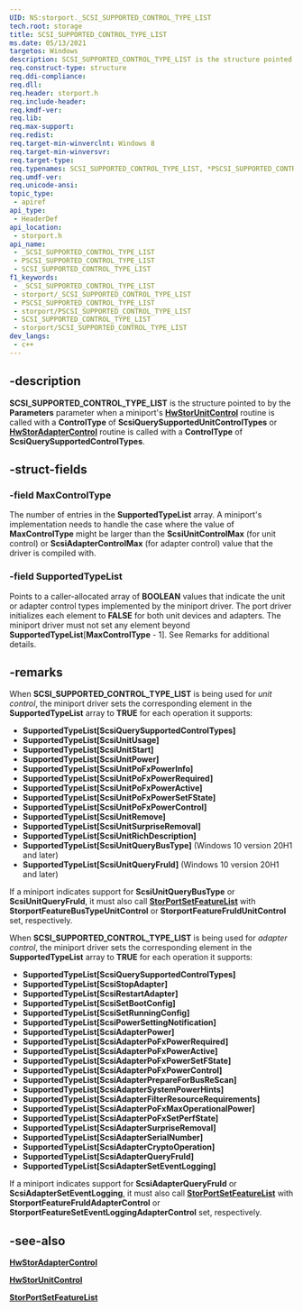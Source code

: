 ```yaml
---
UID: NS:storport._SCSI_SUPPORTED_CONTROL_TYPE_LIST
tech.root: storage
title: SCSI_SUPPORTED_CONTROL_TYPE_LIST
ms.date: 05/13/2021
targetos: Windows
description: SCSI_SUPPORTED_CONTROL_TYPE_LIST is the structure pointed to by the Parameters parameter when a miniport's HwStorUnitControl routine is called with a ControlType of ScsiQuerySupportedUnitControlTypes or HwStorAdapterControl routine is called with a ControlType of ScsiQuerySupportedControlTypes.
req.construct-type: structure
req.ddi-compliance: 
req.dll: 
req.header: storport.h
req.include-header: 
req.kmdf-ver: 
req.lib: 
req.max-support: 
req.redist: 
req.target-min-winverclnt: Windows 8
req.target-min-winversvr: 
req.target-type: 
req.typenames: SCSI_SUPPORTED_CONTROL_TYPE_LIST, *PSCSI_SUPPORTED_CONTROL_TYPE_LIST
req.umdf-ver: 
req.unicode-ansi: 
topic_type:
 - apiref
api_type:
 - HeaderDef
api_location:
 - storport.h
api_name:
 - _SCSI_SUPPORTED_CONTROL_TYPE_LIST
 - PSCSI_SUPPORTED_CONTROL_TYPE_LIST
 - SCSI_SUPPORTED_CONTROL_TYPE_LIST
f1_keywords:
 - _SCSI_SUPPORTED_CONTROL_TYPE_LIST
 - storport/_SCSI_SUPPORTED_CONTROL_TYPE_LIST
 - PSCSI_SUPPORTED_CONTROL_TYPE_LIST
 - storport/PSCSI_SUPPORTED_CONTROL_TYPE_LIST
 - SCSI_SUPPORTED_CONTROL_TYPE_LIST
 - storport/SCSI_SUPPORTED_CONTROL_TYPE_LIST
dev_langs:
 - c++
---
```


## -description

**SCSI_SUPPORTED_CONTROL_TYPE_LIST** is the structure pointed to by the **Parameters** parameter when a miniport's [**HwStorUnitControl**](nc-storport-hw_unit_control.md) routine is called with a **ControlType** of **ScsiQuerySupportedUnitControlTypes** or [**HwStorAdapterControl**](nc-storport-hw_adapter_control.md) routine is called with a **ControlType** of **ScsiQuerySupportedControlTypes**.

## -struct-fields

### -field MaxControlType

The number of entries in the **SupportedTypeList** array. A miniport's implementation needs to handle the case where the value of **MaxControlType** might be larger than the **ScsiUnitControlMax** (for unit control) or **ScsiAdapterControlMax** (for adapter control) value that the driver is compiled with.

### -field SupportedTypeList

Points to a caller-allocated array of **BOOLEAN** values that indicate the unit or adapter control types implemented by the miniport driver. The port driver initializes each element to **FALSE** for both unit devices and adapters. The miniport driver must not set any element beyond **SupportedTypeList**[**MaxControlType** - 1]. See Remarks for additional details.

## -remarks

When **SCSI_SUPPORTED_CONTROL_TYPE_LIST** is being used for *unit control*, the miniport driver sets the corresponding element in the **SupportedTypeList** array to **TRUE** for each operation it supports:

- **SupportedTypeList[ScsiQuerySupportedControlTypes]**
- **SupportedTypeList[ScsiUnitUsage]**
- **SupportedTypeList[ScsiUnitStart]**
- **SupportedTypeList[ScsiUnitPower]**
- **SupportedTypeList[ScsiUnitPoFxPowerInfo]**
- **SupportedTypeList[ScsiUnitPoFxPowerRequired]**
- **SupportedTypeList[ScsiUnitPoFxPowerActive]**
- **SupportedTypeList[ScsiUnitPoFxPowerSetFState]**
- **SupportedTypeList[ScsiUnitPoFxPowerControl]**
- **SupportedTypeList[ScsiUnitRemove]**
- **SupportedTypeList[ScsiUnitSurpriseRemoval]**
- **SupportedTypeList[ScsiUnitRichDescription]**
- **SupportedTypeList[ScsiUnitQueryBusType]** (Windows 10 version 20H1 and later)
- **SupportedTypeList[ScsiUnitQueryFruId]** (Windows 10 version 20H1 and later)

If a miniport indicates support for **ScsiUnitQueryBusType** or **ScsiUnitQueryFruId**, it must also call [**StorPortSetFeatureList**](nf-storport-storportsetfeaturelist.md) with **StorportFeatureBusTypeUnitControl** or **StorportFeatureFruIdUnitControl** set, respectively.

When **SCSI_SUPPORTED_CONTROL_TYPE_LIST** is being used for *adapter control*, the miniport driver sets the corresponding element in the **SupportedTypeList** array to **TRUE** for each operation it supports:

- **SupportedTypeList[ScsiQuerySupportedControlTypes]**
- **SupportedTypeList[ScsiStopAdapter]**
- **SupportedTypeList[ScsiRestartAdapter]**
- **SupportedTypeList[ScsiSetBootConfig]**
- **SupportedTypeList[ScsiSetRunningConfig]**
- **SupportedTypeList[ScsiPowerSettingNotification]**
- **SupportedTypeList[ScsiAdapterPower]**
- **SupportedTypeList[ScsiAdapterPoFxPowerRequired]**
- **SupportedTypeList[ScsiAdapterPoFxPowerActive]**
- **SupportedTypeList[ScsiAdapterPoFxPowerSetFState]**
- **SupportedTypeList[ScsiAdapterPoFxPowerControl]**
- **SupportedTypeList[ScsiAdapterPrepareForBusReScan]**
- **SupportedTypeList[ScsiAdapterSystemPowerHints]**
- **SupportedTypeList[ScsiAdapterFilterResourceRequirements]**
- **SupportedTypeList[ScsiAdapterPoFxMaxOperationalPower]**
- **SupportedTypeList[ScsiAdapterPoFxSetPerfState]**
- **SupportedTypeList[ScsiAdapterSurpriseRemoval]**
- **SupportedTypeList[ScsiAdapterSerialNumber]**
- **SupportedTypeList[ScsiAdapterCryptoOperation]**
- **SupportedTypeList[ScsiAdapterQueryFruId]**
- **SupportedTypeList[ScsiAdapterSetEventLogging]**

If a miniport indicates support for **ScsiAdapterQueryFruId** or **ScsiAdapterSetEventLogging**, it must also call [**StorPortSetFeatureList**](nf-storport-storportsetfeaturelist.md) with **StorportFeatureFruIdAdapterControl** or **StorportFeatureSetEventLoggingAdapterControl** set, respectively.

## -see-also

[**HwStorAdapterControl**](nc-storport-hw_adapter_control.md)

[**HwStorUnitControl**](nc-storport-hw_unit_control.md)

[**StorPortSetFeatureList**](nf-storport-storportsetfeaturelist.md)
